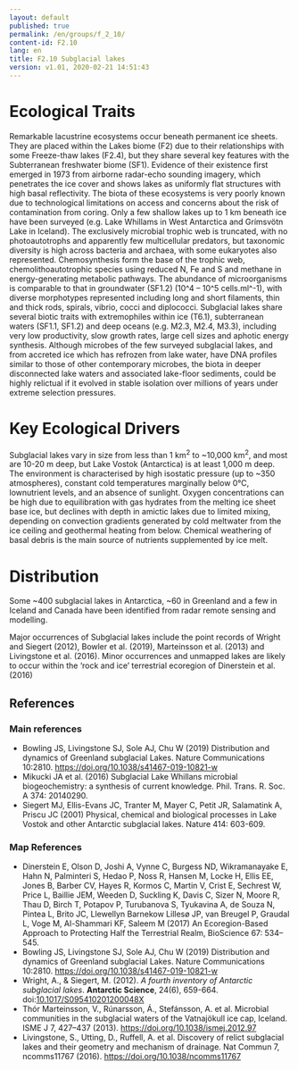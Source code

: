```yaml
---
layout: default
published: true
permalink: /en/groups/f_2_10/
content-id: F2.10
lang: en
title: F2.10 Subglacial lakes
version: v1.01, 2020-02-21 14:51:43
---
```

# Ecological Traits

Remarkable lacustrine ecosystems occur beneath permanent ice sheets. They are placed within the Lakes biome (F2) due to their relationships with some Freeze-thaw lakes (F2.4), but they share several key features with the Subterranean freshwater biome (SF1). Evidence of their existence first emerged in 1973 from airborne radar-echo sounding imagery, which penetrates the ice cover and shows lakes as uniformly flat structures with high basal reflectivity. The biota of these ecosystems is very poorly known due to technological limitations on access and concerns about the risk of contamination from coring. Only a few shallow lakes up to 1 km beneath ice have been surveyed (e.g. Lake Whillams in West Antarctica and Grímsvötn Lake in Iceland). The exclusively microbial trophic web is truncated, with no photoautotrophs and apparently few multicellular predators, but taxonomic diversity is high across bacteria and archaea, with some eukaryotes also represented. Chemosynthesis form the base of the trophic web, chemolithoautotrophic species using reduced N, Fe and S and methane in energy-generating metabolic pathways. The abundance of microorganisms is comparable to that in groundwater (SF1.2) (10^4 – 10^5 cells.ml^-1), with diverse morphotypes represented including long and short filaments, thin and thick rods, spirals, vibrio, cocci and diplococci. Subglacial lakes share several biotic traits with extremophiles within ice (T6.1), subterranean waters (SF1.1, SF1.2) and deep oceans (e.g. M2.3, M2.4, M3.3), including very low productivity, slow growth rates, large cell sizes and aphotic energy synthesis. Although microbes of the few surveyed subglacial lakes, and from accreted ice which has refrozen from lake water, have DNA profiles similar to those of other contemporary microbes, the biota in deeper disconnected lake waters and associated lake-floor sediments, could be highly relictual if it evolved in stable isolation over millions of years under extreme selection pressures.

# Key Ecological Drivers

Subglacial lakes vary in size from less than 1 km<sup>2</sup> to ~10,000 km<sup>2</sup>, and most are 10-20 m deep, but Lake Vostok (Antarctica) is at least 1,000 m deep. The environment is characterised by high isostatic pressure (up to ~350 atmospheres), constant cold temperatures marginally below 0°C, lownutrient levels, and an absence of sunlight. Oxygen concentrations can be high due to equilibration with gas hydrates from the melting ice sheet base ice, but declines with depth in amictic lakes due to limited mixing, depending on convection gradients generated by cold meltwater from the ice ceiling and geothermal heating from below. Chemical weathering of basal debris is the main source of nutrients supplemented by ice melt.

# Distribution

Some ~400 subglacial lakes in Antarctica, ~60 in Greenland and a few in Iceland and Canada have been identified from radar remote sensing and modelling.

Major occurrences of Subglacial lakes include the point records of Wright and Siegert (2012), Bowler et al. (2019), Marteinsson et al. (2013) and Livingstone et al. (2016). Minor occurrences and unmapped lakes are likely to occur within the ‘rock and ice’ terrestrial ecoregion of Dinerstein et al. (2016)

## References
### Main references
* Bowling JS, Livingstone SJ, Sole AJ, Chu W (2019) Distribution and dynamics of Greenland subglacial Lakes. Nature Communications 10:2810. https://doi.org/10.1038/s41467-019-10821-w
* Mikucki JA et al. (2016) Subglacial Lake Whillans microbial biogeochemistry: a synthesis of current knowledge. Phil. Trans. R. Soc. A 374: 20140290.
* Siegert MJ, Ellis-Evans JC, Tranter M, Mayer C, Petit JR, Salamatink A, Priscu JC (2001) Physical, chemical and biological processes in Lake Vostok and other Antarctic subglacial lakes. Nature 414: 603-609.
### Map References
* Dinerstein E, Olson D, Joshi A, Vynne C, Burgess ND, Wikramanayake E, Hahn N, Palminteri S, Hedao P, Noss R, Hansen M, Locke H, Ellis EE, Jones B, Barber CV, Hayes R, Kormos C, Martin V, Crist E, Sechrest W, Price L, Baillie JEM, Weeden D, Suckling K, Davis C, Sizer N, Moore R, Thau D, Birch T, Potapov P, Turubanova S, Tyukavina A, de Souza N, Pintea L, Brito JC, Llewellyn Barnekow Lillesø JP, van Breugel P, Graudal L, Voge M, Al-Shammari KF, Saleem M (2017) An Ecoregion-Based Approach to Protecting Half the Terrestrial Realm, BioScience 67: 534–545.
* Bowling JS, Livingstone SJ, Sole AJ, Chu W (2019) Distribution and dynamics of Greenland subglacial Lakes. Nature Communications 10:2810. https://doi.org/10.1038/s41467-019-10821-w
* Wright, A., & Siegert, M. (2012). *A fourth inventory of Antarctic subglacial lakes*. **Antarctic Science**, 24(6), 659-664. doi:[10.1017/S095410201200048X](http://dx.doi.org/10.1017/S095410201200048X)
* Thór Marteinsson, V., Rúnarsson, Á., Stefánsson, A. et al. Microbial communities in the subglacial waters of the Vatnajökull ice cap, Iceland. ISME J 7, 427–437 (2013). https://doi.org/10.1038/ismej.2012.97
* Livingstone, S., Utting, D., Ruffell, A. et al. Discovery of relict subglacial lakes and their geometry and mechanism of drainage. Nat Commun 7, ncomms11767 (2016). https://doi.org/10.1038/ncomms11767
